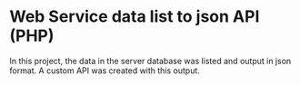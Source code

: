# Web Service data list to json API (PHP)
 In this project, the data in the server database was listed and output in json format. A custom API was created with this output.
